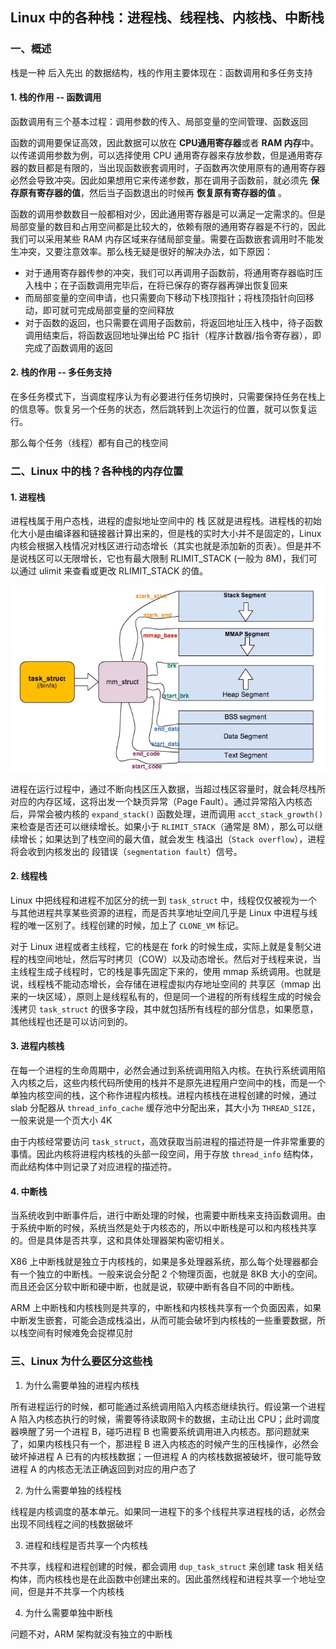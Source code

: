 ## Linux 中的各种栈：进程栈、线程栈、内核栈、中断栈

### 一、概述

栈是一种 后入先出 的数据结构，栈的作用主要体现在：函数调用和多任务支持

#### 1. 栈的作用 -- 函数调用

函数调用有三个基本过程：调用参数的传入、局部变量的空间管理、函数返回

函数的调用要保证高效，因此数据可以放在 **CPU通用寄存器**或者 **RAM 内存**中。以传递调用参数为例，可以选择使用 CPU 通用寄存器来存放参数，但是通用寄存器的数目都是有限的，当出现函数嵌套调用时，子函数再次使用原有的通用寄存器必然会导致冲突。因此如果想用它来传递参数，那在调用子函数前，就必须先 **保存原有寄存器的值**，然后当子函数退出的时候再 **恢复原有寄存器的值** 。

函数的调用参数数目一般都相对少，因此通用寄存器是可以满足一定需求的。但是局部变量的数目和占用空间都是比较大的，依赖有限的通用寄存器是不行的，因此我们可以采用某些 RAM 内存区域来存储局部变量。需要在函数嵌套调用时不能发生冲突，又要注意效率。那么栈无疑是很好的解决办法，如下原因：

- 对于通用寄存器传参的冲突，我们可以再调用子函数前，将通用寄存器临时压入栈中；在子函数调用完毕后，在将已保存的寄存器再弹出恢复回来
- 而局部变量的空间申请，也只需要向下移动下栈顶指针；将栈顶指针向回移动，即可就可完成局部变量的空间释放
- 对于函数的返回，也只需要在调用子函数前，将返回地址压入栈中，待子函数调用结束后，将函数返回地址弹出给 PC 指针（程序计数器/指令寄存器），即完成了函数调用的返回

#### 2. 栈的作用 -- 多任务支持

在多任务模式下，当调度程序认为有必要进行任务切换时，只需要保持任务在栈上的信息等。恢复另一个任务的状态，然后跳转到上次运行的位置，就可以恢复运行。

那么每个任务（线程）都有自己的栈空间

### 二、Linux 中的栈？各种栈的内存位置

#### 1. 进程栈

进程栈属于用户态栈，进程的虚拟地址空间中的 栈 区就是进程栈。进程栈的初始化大小是由编译器和链接器计算出来的，但是栈的实时大小并不是固定的，Linux 内核会根据入栈情况对栈区进行动态增长（其实也就是添加新的页表）。但是并不是说栈区可以无限增长，它也有最大限制 RLIMIT_STACK (一般为 8M)，我们可以通过 ulimit 来查看或更改 RLIMIT_STACK 的值。

<img src="./image/进程栈.jpg" style="zoom:80%;" />

进程在运行过程中，通过不断向栈区压入数据，当超过栈区容量时，就会耗尽栈所对应的内存区域，这将出发一个缺页异常（Page Fault）。通过异常陷入内核态后，异常会被内核的 `expand_stack()` 函数处理，进而调用 `acct_stack_growth()` 来检查是否还可以继续增长。如果小于 `RLIMIT_STACK`（通常是 8M），那么可以继续增长；如果达到了栈空间的最大值，就会发生 栈溢出（`Stack overflow`），进程将会收到内核发出的 段错误（`segmentation fault`）信号。

#### 2. 线程栈

Linux 中把线程和进程不加区分的统一到 `task_struct` 中，线程仅仅被视为一个与其他进程共享某些资源的进程，而是否共享地址空间几乎是 Linux 中进程与线程的唯一区别了。线程创建的时候，加上了 `CLONE_VM` 标记。

对于 Linux 进程或者主线程，它的栈是在 fork 的时候生成，实际上就是复制父进程的栈空间地址，然后写时拷贝（COW）以及动态增长。然后对于线程来说，当主线程生成子线程时，它的栈是事先固定下来的，使用 mmap 系统调用。也就是说，线程栈不能动态增长，会存储在进程虚拟内存地址空间的 共享区（mmap 出来的一块区域），原则上是线程私有的，但是同一个进程的所有线程生成的时候会浅拷贝 `task_struct` 的很多字段，其中就包括所有线程的部分信息，如果愿意，其他线程也还是可以访问到的。

#### 3. 进程内核栈

在每一个进程的生命周期中，必然会通过到系统调用陷入内核。在执行系统调用陷入内核之后，这些内核代码所使用的栈并不是原先进程用户空间中的栈，而是一个单独内核空间的栈，这个称作进程内核栈。进程内核栈在进程创建的时候，通过 slab 分配器从 `thread_info_cache` 缓存池中分配出来，其大小为 `THREAD_SIZE`，一般来说是一个页大小 4K

由于内核经常要访问 `task_struct`，高效获取当前进程的描述符是一件非常重要的事情。因此内核将进程内核栈的头部一段空间，用于存放 `thread_info` 结构体，而此结构体中则记录了对应进程的描述符。

#### 4. 中断栈

当系统收到中断事件后，进行中断处理的时候，也需要中断栈来支持函数调用。由于系统中断的时候，系统当然是处于内核态的，所以中断栈是可以和内核栈共享的。但是具体是否共享，这和具体处理器架构密切相关。

X86 上中断栈就是独立于内核栈的，如果是多处理器系统，那么每个处理器都会有一个独立的中断栈。一般来说会分配 2 个物理页面，也就是 8KB 大小的空间。而且还会区分软中断和硬中断，也就是说，软硬中断有各自不同的中断栈。

ARM 上中断栈和内核栈则是共享的，中断栈和内核栈共享有一个负面因素，如果中断发生嵌套，可能会造成栈溢出，从而可能会破坏到内核栈的一些重要数据，所以栈空间有时候难免会捉襟见肘

### 三、Linux 为什么要区分这些栈

1. 为什么需要单独的进程内核栈

所有进程运行的时候，都可能通过系统调用陷入内核态继续执行。假设第一个进程 A 陷入内核态执行的时候，需要等待读取网卡的数据，主动让出 CPU；此时调度器唤醒了另一个进程 B，碰巧进程 B 也需要系统调用进入内核态。那问题就来了，如果内核栈只有一个，那进程 B 进入内核态的时候产生的压栈操作，必然会破坏掉进程 A 已有的内核栈数据；一但进程 A 的内核栈数据被破坏，很可能导致进程 A 的内核态无法正确返回到对应的用户态了

2. 为什么需要单独的线程栈

线程是内核调度的基本单元。如果同一进程下的多个线程共享进程栈的话，必然会出现不同线程之间的栈数据破坏

3. 进程和线程是否共享一个内核栈

不共享，线程和进程创建的时候，都会调用 `dup_task_struct` 来创建 task 相关结构体，而内核栈也是在此函数中创建出来的。因此虽然线程和进程共享一个地址空间，但是并不共享一个内核栈

4. 为什么需要单独中断栈

问题不对，ARM 架构就没有独立的中断栈



































